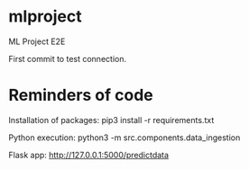# mlproject
ML Project E2E

First commit to test connection.

# Reminders of code
Installation of packages:
pip3 install -r requirements.txt

Python execution:
python3 -m src.components.data_ingestion

Flask app:
http://127.0.0.1:5000/predictdata
